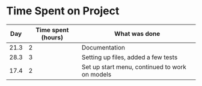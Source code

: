 # Time Spent on Project
| Day     | Time spent (hours) | What was done   |
| --- | --- | --- |
| 21.3    | 2                  | Documentation   |
| 28.3    | 3    | Setting up files, added a few tests |
| 17.4    | 2    | Set up start menu, continued to work on models |

